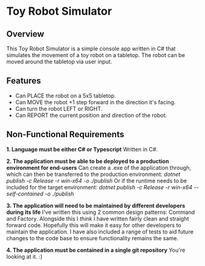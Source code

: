 # Toy Robot Simulator

## Overview

This Toy Robot Simulator is a simple console app written in C# that simulates the movement of a toy robot on a tabletop. The robot can be moved around the tabletop via user input.

## Features
- Can PLACE the robot on a 5x5 tabletop.
- Can MOVE the robot +1 step forward in the direction it's facing.
- Can turn the robot LEFT or RIGHT.
- Can REPORT the current position and direction of the robot.

## Non-Functional Requirements
**1. Language must be either C# or Typescript**
		Written in C#.

**2. The application must be able to be deployed to a production environment for end-users**
		Can create a .exe of the application through, which can then be transferred to the production environment:
			*dotnet publish -c Release -r win-x64 -o ./publish*
		Or if the runtime needs to be included for the target environment:
			*dotnet publish -c Release -r win-x64 --self-contained -o ./publish*

**3. The application will need to be maintained by different developers during its life**
		I've written this using 2 common design patterns: Command and Factory. Alongside this I *think* I have written fairly clean and straight forward code. Hopefully this will make it easy for other developers to maintain the application. I have also included a range of tests to aid 		future changes to the code base to ensure functionality remains the same.

**4. The application must be contained in a single git repository**
		You're looking at it. :)